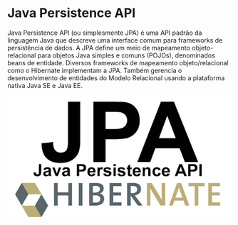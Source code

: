 # Java Persistence API

Java Persistence API (ou simplesmente JPA) é uma API padrão da linguagem Java que descreve uma interface comum para frameworks de persistência de dados. A JPA define um meio de mapeamento objeto-relacional para objetos Java simples e comuns (POJOs), denominados beans de entidade. Diversos frameworks de mapeamento objeto/relacional como o Hibernate implementam a JPA. Também gerencia o desenvolvimento de entidades do Modelo Relacional usando a plataforma nativa Java SE e Java EE.

![alt text](img/jpa.jpg)

